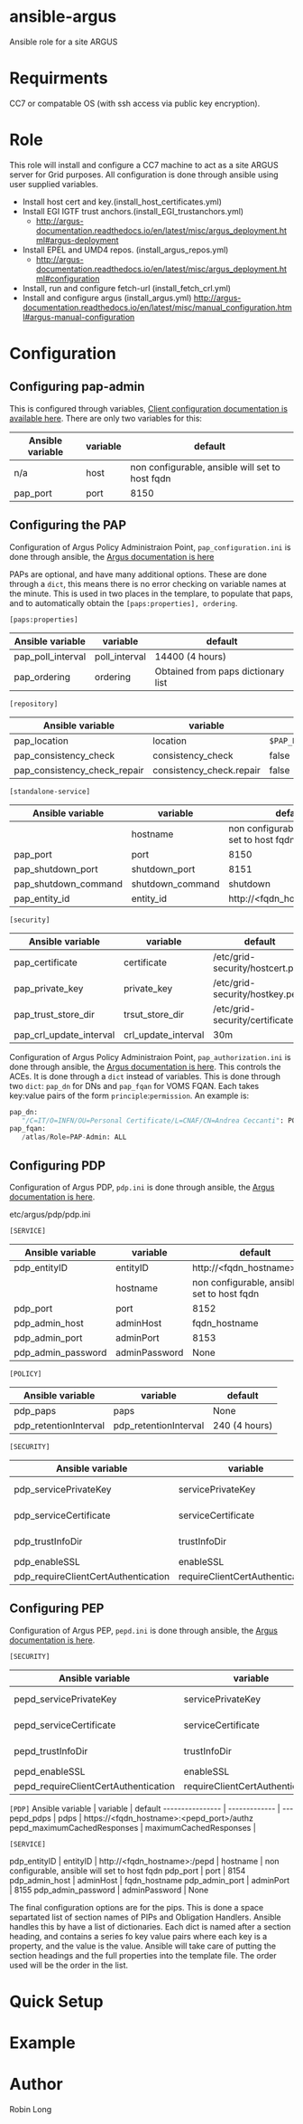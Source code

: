# ansible-argus
Ansible role for a site ARGUS

Requirments
===========

CC7 or compatable OS (with ssh access via public key encryption).

Role
===========

This role will install and configure a CC7 machine to act as a site ARGUS server for Grid purposes.  All configuration is done through ansible using user supplied variables.

* Install host cert and key.(install_host_certificates.yml)
* Install EGI IGTF trust anchors.(install_EGI_trustanchors.yml)
  * http://argus-documentation.readthedocs.io/en/latest/misc/argus_deployment.html#argus-deployment
* Install EPEL and UMD4 repos. (install_argus_repos.yml)
  * http://argus-documentation.readthedocs.io/en/latest/misc/argus_deployment.html#configuration
* Install, run and configure  fetch-url (install_fetch_crl.yml)
* Install and configure argus (install_argus.yml)
http://argus-documentation.readthedocs.io/en/latest/misc/manual_configuration.html#argus-manual-configuration



Configuration
=============

Configuring pap-admin
----------------------

This is configured through variables, [Client configuration documentation is available here](http://argus-documentation.readthedocs.io/en/latest/pap/cli.html#client-configuration-since-version-1-3-0). There are only two variables for this:

|Ansible variable | variable | default |
|---------------- | -------- | -------- |
|n/a                 | host     | non configurable, ansible will set to host fqdn |
|pap_port         | port     | 8150 |


Configuring the PAP
-------------------

Configuration of Argus Policy Administraion Point, `pap_configuration.ini` is done through ansible, the [Argus documentation is here](http://argus-documentation.readthedocs.io/en/latest/pap/configuration.html#service-configuration-file)

PAPs are optional, and have many additional options. These are done through a `dict`, this means there is no error checking on variable names at the minute.   This is used in two places in the templare, to populate that paps, and to automatically obtain the `[paps:properties], ordering`.


`[paps:properties]`

|Ansible variable  | variable      | default |
|----------------- | ------------- | --- |
|pap_poll_interval | poll_interval | 14400 (4 hours) |
|pap_ordering      | ordering      | Obtained from paps dictionary list |


`[repository]`

|Ansible variable             | variable                 | default |
|-----------------            | -------------            | --- |
|pap_location                 | location                 | `$PAP_HOME/repository` |
|pap_consistency_check        | consistency_check        | false |
|pap_consistency_check_repair | consistency_check.repair | false |


`[standalone-service]`

|Ansible variable      | variable         | default |
|-----------------     | -------------    | --- |
|                      | hostname         | non configurable, ansible will set to host fqdn |
|pap_port              | port             | 8150 |
|pap_shutdown_port     | shutdown_port    | 8151 |
|pap_shutdown_command  | shutdown_command | shutdown |
|pap_entity_id         | entity_id        | http://<fqdn_hostname>:<port>/pap |


`[security]`

|Ansible variable        | variable            | default |
|-----------------       | -------------       | --- |
|pap_certificate         | certificate         | /etc/grid-security/hostcert.pem |
|pap_private_key         | private_key         | /etc/grid-security/hostkey.pem |
|pap_trust_store_dir     | trsut_store_dir     | /etc/grid-security/certificates |
|pap_crl_update_interval | crl_update_interval | 30m |

Configuration of Argus Policy Administraion Point, `pap_authorization.ini` is done through ansible, the [Argus documentation is here](http://argus-documentation.readthedocs.io/en/latest/pap/configuration.html#service-access-control). This controls the ACEs.  It is done through a `dict` instead of variables.  This is done through two `dict`: `pap_dn` for DNs and `pap_fqan` for VOMS FQAN.  Each takes key:value pairs of the form `principle`:`permission`. An example is:

```python
pap_dn:
   "/C=IT/O=INFN/OU=Personal Certificate/L=CNAF/CN=Andrea Ceccanti": POLICY_READ_LOCAL|POLICY_READ_REMOTE
pap_fqan:
   /atlas/Role=PAP-Admin: ALL
```

Configuring PDP
----------------

Configuration of Argus PDP, `pdp.ini` is done through ansible, the [Argus documentation is here](http://argus-documentation.readthedocs.io/en/latest/pap/configuration.html#service-access-control). 

etc/argus/pdp/pdp.ini

`[SERVICE]`

|Ansible variable                    | variable                        | default |
|-----------------                   | -------------                   | --- |
|pdp_entityID       | entityID      | http://<fqdn_hostname>:<port>/pdp |
|                   | hostname 	   | non configurable, ansible will set to host fqdn |
|pdp_port           | port	   | 8152 |
|pdp_admin_host     | adminHost	   | fqdn_hostname |
|pdp_admin_port     | adminPort	   | 8153 |
|pdp_admin_password | adminPassword | None |

`[POLICY]`

|Ansible variable      | variable               | default |
|-----------------     | -------------          | --- |
|pdp_paps              | paps                   | None |
|pdp_retentionInterval | pdp_retentionInterval  | 240 (4 hours) |

`[SECURITY]`

|Ansible variable                    | variable                        | default |
|-----------------                   | -------------                   | --- |
|pdp_servicePrivateKey 	            | servicePrivateKey               | /etc/grid-security/hostcert.pem |
|pdp_serviceCertificate 	    	    | serviceCertificate              | /etc/grid-security/hostkey.pem |
|pdp_trustInfoDir		    | trustInfoDir                    | /etc/grid-security/certificates |
|pdp_enableSSL                       | enableSSL                       | false |
|pdp_requireClientCertAuthentication | requireClientCertAuthentication | false |





Configuring PEP
----------------

Configuration of Argus PEP, `pepd.ini` is done through ansible, the [Argus documentation is here](http://argus-documentation.readthedocs.io/en/latest/pep/pepd_configuration.html#argus-pep-server-con\figuration).

`[SECURITY]`

Ansible variable                    | variable                        | default
-----------------                   | -------------                   | ---
pepd_servicePrivateKey 	            | servicePrivateKey               | /etc/grid-security/hostcert.pem 
pepd_serviceCertificate 	    | serviceCertificate              | /etc/grid-security/hostkey.pem
pepd_trustInfoDir		    | trustInfoDir                    | /etc/grid-security/certificates
pepd_enableSSL                      | enableSSL                       | false
pepd_requireClientCertAuthentication | requireClientCertAuthentication | true


`[PDP]`
Ansible variable            | variable                        | default
----------------            | -------------                   | ---
pepd_pdps		    | pdps			      | https://<fqdn_hostname>:<pepd_port>/authz
pepd_maximumCachedResponses | maximumCachedResponses	      |


`[SERVICE]`

pdp_entityID       | entityID      | http://<fqdn_hostname>:<port>/pepd
                   | hostname 	   | non configurable, ansible will set to host fqdn
pdp_port           | port	   | 8154
pdp_admin_host     | adminHost	   | fqdn_hostname
pdp_admin_port     | adminPort	   | 8155
pdp_admin_password | adminPassword | None


The final configuration options are for the pips.  This is done a space separtated list of section names of PIPs and Obligation Handlers. Ansible handles this by have a list of dictionaries.  Each dict is named after a section heading, and contains a series fo key value pairs where each key is a property, and the value is the value.   Ansible will take care of putting the section headings and the full properties into the template file.  The order used will be the order in the list.


Quick Setup
===========


Example
============



Author
============
Robin Long
